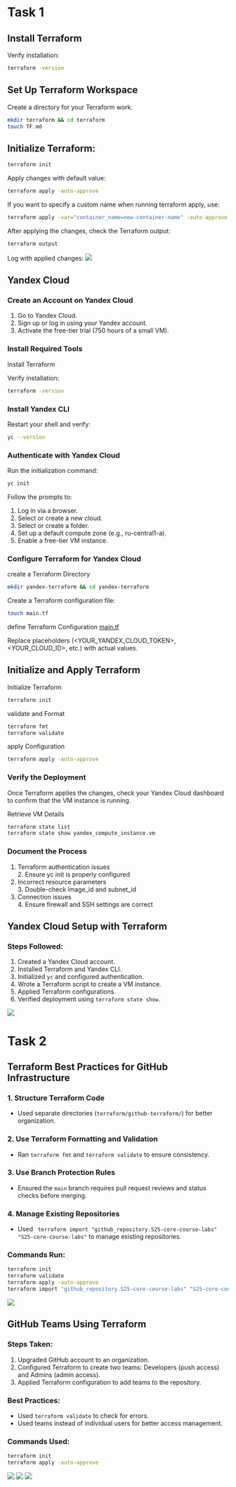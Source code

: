 # Task 1

## Install Terraform

Verify installation:

```bash
terraform -version
```

## Set Up Terraform Workspace

Create a directory for your Terraform work:

```bash
mkdir terraform && cd terraform
touch TF.md
```

## Initialize Terraform:

```bash
terraform init
```

Apply changes with default value:

```bash
terraform apply -auto-approve
```

If you want to specify a custom name when running terraform apply, use:

```bash
terraform apply -var="container_name=new-container-name" -auto-approve
```

After applying the changes, check the Terraform output:

```bash
terraform output
```

Log with applied changes:
![](1.png)

## Yandex Cloud

### Create an Account on Yandex Cloud
1. Go to Yandex Cloud.
2. Sign up or log in using your Yandex account.
3. Activate the free-tier trial (750 hours of a small VM).

### Install Required Tools

Install Terraform

Verify installation:
```bash
terraform -version
```

### Install Yandex CLI

Restart your shell and verify:
```bash
yc --version
```

### Authenticate with Yandex Cloud
Run the initialization command:
```bash
yc init
```

Follow the prompts to:
1. Log in via a browser.
2. Select or create a new cloud.
3. Select or create a folder.
4. Set up a default compute zone (e.g., ru-central1-a).
4. Enable a free-tier VM instance.

### Configure Terraform for Yandex Cloud

create a Terraform Directory

```bash
mkdir yandex-terraform && cd yandex-terraform
```

Create a Terraform configuration file:

```bash
touch main.tf
```

define Terraform Configuration [main.tf](github-terraform/main.tf)

Replace placeholders (<YOUR_YANDEX_CLOUD_TOKEN>, <YOUR_CLOUD_ID>, etc.) with actual values.

## Initialize and Apply Terraform

Initialize Terraform
```bash
terraform init
```

validate and Format
```bash
terraform fmt
terraform validate
```

apply Configuration
```bash
terraform apply -auto-approve
```

### Verify the Deployment
Once Terraform applies the changes, check your Yandex Cloud dashboard to confirm that the VM instance is running.

Retrieve VM Details
```bash
terraform state list
terraform state show yandex_compute_instance.vm
```

### Document the Process

1. Terraform authentication issues	
   2. Ensure yc init is properly configured
2. Incorrect resource parameters	
   3. Double-check image_id and subnet_id
3. Connection issues	
   4. Ensure firewall and SSH settings are correct


## Yandex Cloud Setup with Terraform

### Steps Followed:
1. Created a Yandex Cloud account.
2. Installed Terraform and Yandex CLI.
3. Initialized `yc` and configured authentication.
4. Wrote a Terraform script to create a VM instance.
5. Applied Terraform configurations.
6. Verified deployment using `terraform state show`.

![](2.png)

# Task 2
## Terraform Best Practices for GitHub Infrastructure

### 1. Structure Terraform Code
- Used separate directories (`terraform/github-terraform/`) for better organization.

### 2. Use Terraform Formatting and Validation
- Ran `terraform fmt` and `terraform validate` to ensure consistency.

### 3. Use Branch Protection Rules
- Ensured the `main` branch requires pull request reviews and status checks before merging.

### 4. Manage Existing Repositories
- Used ` terraform import "github_repository.S25-core-course-labs" "S25-core-course-labs"` to manage existing repositories.

### Commands Run:
```sh
terraform init
terraform validate
terraform apply -auto-approve
terraform import "github_repository.S25-core-course-labs" "S25-core-course-labs"
```
![](3.png)

## GitHub Teams Using Terraform

### Steps Taken:
1. Upgraded GitHub account to an organization.
2. Configured Terraform to create two teams: Developers (push access) and Admins (admin access).
3. Applied Terraform configuration to add teams to the repository.

### Best Practices:
- Used `terraform validate` to check for errors.
- Used teams instead of individual users for better access management.

### Commands Used:
```sh
terraform init
terraform apply -auto-approve
```
![](6.png)
![](5.png)
![](4.png)
